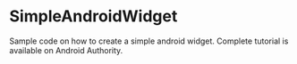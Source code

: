 # SimpleAndroidWidget
Sample code on how to create a simple android widget. Complete tutorial is available on Android Authority.
